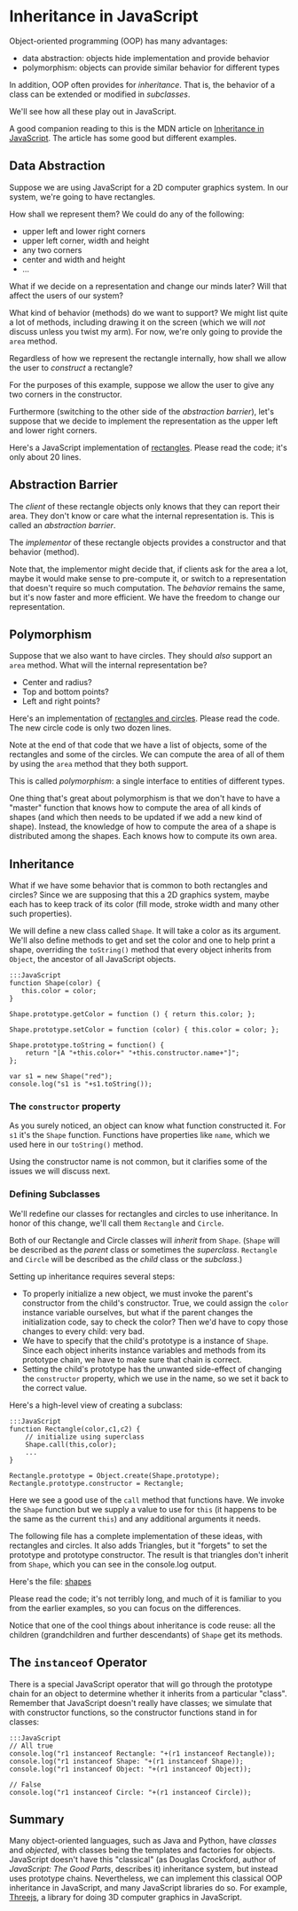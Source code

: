 # Inheritance in JavaScript
    
Object-oriented programming (OOP) has many advantages:

* data abstraction: objects hide implementation and provide behavior
* polymorphism: objects can provide similar behavior for different types

In addition, OOP often provides for *inheritance*. That is, the behavior
of a class can be extended or modified in *subclasses*.

We'll see how all these play out in JavaScript.

A good companion reading to this is the MDN article on [Inheritance in
JavaScript](https://developer.mozilla.org/en-US/docs/Learn/JavaScript/Objects/Inheritance). The
article has some good but different examples.

## Data Abstraction

Suppose we are using JavaScript for a 2D computer graphics system. In our
system, we're going to have rectangles.

How shall we represent them? We could do any of the following:

* upper left and lower right corners
* upper left corner, width and height
* any two corners
* center and width and height
* ...

What if we decide on a representation and change our minds later? Will
that affect the users of our system?

What kind of behavior (methods) do we want to support?  We might list
quite a lot of methods, including drawing it on the screen (which we will
*not* discuss unless you twist my arm). For now, we're only going to
provide the `area` method.

Regardless of how we represent the rectangle internally, how shall we
allow the user to *construct* a rectangle?

For the purposes of this example, suppose we allow the user to give any
two corners in the constructor.

Furthermore (switching to the other side of the *abstraction barrier*),
let's suppose that we decide to implement the representation as the upper
left and lower right corners.

Here's a JavaScript implementation of [rectangles](rect.html).  Please read
the code; it's only about 20 lines.

## Abstraction Barrier

The *client* of these rectangle objects only knows that they can report
their area. They don't know or care what the internal representation
is. This is called an *abstraction barrier*.

The *implementor* of these rectangle objects provides a constructor and
that behavior (method).

Note that, the implementor might decide that, if clients ask for the area
a lot, maybe it would make sense to pre-compute it, or switch to a
representation that doesn't require so much computation. The *behavior*
remains the same, but it's now faster and more efficient.  We have the
freedom to change our representation.

## Polymorphism

Suppose that we also want to have circles. They should *also* support an
`area` method.  What will the internal representation be?

* Center and radius?
* Top and bottom points?
* Left and right points?

Here's an implementation of [rectangles and
circles](rect-and-circ.html). Please read the code. The new circle code is
only two dozen lines.

Note at the end of that code that we have a list of objects, some of the
rectangles and some of the circles.  We can compute the area of all of
them by using the `area` method that they both support.

This is called *polymorphism*: a single interface to entities of different
types.

One thing that's great about polymorphism is that we don't have to have a
"master" function that knows how to compute the area of all kinds of
shapes (and which then needs to be updated if we add a new kind of
shape). Instead, the knowledge of how to compute the area of a shape is
distributed among the shapes. Each knows how to compute its own area.

## Inheritance

What if we have some behavior that is common to both rectangles and
circles? Since we are supposing that this a 2D graphics system, maybe each
has to keep track of its color (fill mode, stroke width and many other
such properties).

We will define a new class called `Shape`. It will take a color as its
argument. We'll also define methods to get and set the color and one to
help print a shape, overriding the `toString()` method that every object
inherits from `Object`, the ancestor of all JavaScript objects.

```
:::JavaScript
function Shape(color) {
   this.color = color;
}

Shape.prototype.getColor = function () { return this.color; };

Shape.prototype.setColor = function (color) { this.color = color; };

Shape.prototype.toString = function() {
    return "[A "+this.color+" "+this.constructor.name+"]";
};

var s1 = new Shape("red");
console.log("s1 is "+s1.toString());
```

### The `constructor` property

As you surely noticed, an object can know what function constructed
it. For `s1` it's the `Shape` function. Functions have properties like
`name`, which we used here in our `toString()` method.

Using the constructor name is not common, but it clarifies some of the
issues we will discuss next.

### Defining Subclasses

We'll redefine our classes for rectangles and circles to use
inheritance. In honor of this change, we'll call them `Rectangle` and
`Circle`.

Both of our Rectangle and Circle classes will *inherit* from
`Shape`. (`Shape` will be described as the *parent* class or sometimes the
*superclass*. `Rectangle` and `Circle` will be described as the *child*
class or the *subclass*.)

Setting up inheritance requires several steps:

* To properly initialize a new object, we must invoke the parent's
  constructor from the child's constructor. True, we could assign the
  `color` instance variable ourselves, but what if the parent changes the
  initialization code, say to check the color? Then we'd have to copy
  those changes to every child: very bad.
* We have to specify that the child's prototype is a instance of
  `Shape`. Since each object inherits instance variables and methods from
  its prototype chain, we have to make sure that chain is correct.
* Setting the child's prototype has the unwanted side-effect of changing
  the `constructor` property, which we use in the name, so we set it back
  to the correct value.

Here's a high-level view of creating a subclass:

```
:::JavaScript
function Rectangle(color,c1,c2) {
    // initialize using superclass
    Shape.call(this,color);
    ...
}

Rectangle.prototype = Object.create(Shape.prototype);
Rectangle.prototype.constructor = Rectangle; 
```

Here we see a good use of the `call` method that functions have. We invoke
the `Shape` function but we supply a value to use for `this` (it happens
to be the same as the current `this`) and any additional arguments it
needs.

The following file has a complete implementation of these ideas, with
rectangles and circles. It also adds Triangles, but it "forgets" to set
the prototype and prototype constructor. The result is that triangles
don't inherit from `Shape`, which you can see in the console.log output.

Here's the file: [shapes](shapes.html)  

Please read the code; it's not terribly long, and much of it is familiar
to you from the earlier examples, so you can focus on the differences.

Notice that one of the cool things about inheritance is code reuse: all
the children (grandchildren and further descendants) of `Shape` get its
methods. 

## The `instanceof` Operator

There is a special JavaScript operator that will go through the prototype
chain for an object to determine whether it inherits from a particular
"class".  Remember that JavaScript doesn't really have classes; we
simulate that with constructor functions, so the constructor functions
stand in for classes:

```
:::JavaScript
// All true
console.log("r1 instanceof Rectangle: "+(r1 instanceof Rectangle));
console.log("r1 instanceof Shape: "+(r1 instanceof Shape));
console.log("r1 instanceof Object: "+(r1 instanceof Object));

// False
console.log("r1 instanceof Circle: "+(r1 instanceof Circle));
```

## Summary

Many object-oriented languages, such as Java and Python, have *classes*
and *objected*, with classes being the templates and factories for
objects. JavaScript doesn't have this "classical" (as Douglas Crockford,
author of <i>JavaScript: The Good Parts</i>, describes it) inheritance
system, but instead uses prototype chains. Nevertheless, we can implement
this classical OOP inheritance in JavaScript, and many JavaScript
libraries do so. For example, [Threejs](http://www.threejs.org), a library
for doing 3D computer graphics in JavaScript.
